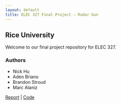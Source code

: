 ```yaml
---
layout: default
title: ELEC 327 Final Project – Radar Gun
---
```


## Rice University
Welcome to our final project repository for ELEC 327.  
### Authors
- Nick Hu  
- Aden Briano
- Brandon Stroud
- Marc Alaniz

[Report](ELEC_327_Final_Report.pdf) | [Code](https://github.com/BrianoAden/RadarGun/tree/main#)
